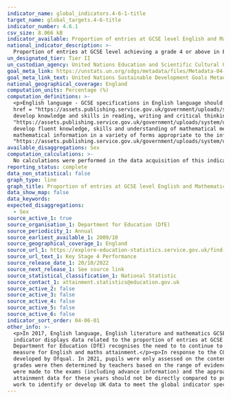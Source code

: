 ```yaml
---
indicator_name: global_indicators.4-6-1-title
target_name: global_targets.4-6-title
indicator_number: 4.6.1
csv_size: 8.066 kB
indicator_available: Proportion of entries at GCSE level English and Mathematics achieving a pass grade
national_indicator_description: >-
  Proportion of entries at GCSE level achieving a grade 4 or above in English Language, English Literature or Mathematics (since 2016/17). Proportion of entries at GCSE level achieving a grade C or above in English Language, English Literature or Mathematics (2009/10 -to 2015/16).
un_designated_tier: Tier II
un_custodian_agency: United Nations Education and Scientific Cultural Organisation - Institute of Statistics (UNESCO-UIS)
goal_meta_link: https://unstats.un.org/sdgs/metadata/files/Metadata-04-06-01.pdf
goal_meta_link_text: United Nations Sustainable Development Goals Metadata (PDF 57.8 KB)
national_geographical_coverage: England
computation_units: Percentage (%)
computation_definitions: >-
  <p>English language - GCSE specifications in English language should ensure students can read fluently and write effectively. Course content should cover critical reading and comprehension, writing, and spoken language. The Department for Education provide more detailed information on <a
  href = "https://assets.publishing.service.gov.uk/government/uploads/system/uploads/attachment_data/file/254497/GCSE_English_language.pdf">English language GCSE subject content and assessment objectives.</a></p><p>English literature - GCSE specifications in English literature should
  develop knowledge and skills in reading, writing and critical thinking. Course content should cover reading comprehension and reading critically, and writing. The Department for Education provide more detailed information on <a href =
  "https://assets.publishing.service.gov.uk/government/uploads/system/uploads/attachment_data/file/254498/GCSE_English_literature.pdf">English literature GCSE subject content and assessment objectives.</a></p><p> Mathematics - GCSE specifications in mathematics should enable students to:
  develop fluent knowledge, skills and understanding of mathematical methods and concepts; acquire, select and apply mathematical techniques to solve problems; reason mathematically, make deductions and inferences and draw conclusions, and; comprehend, interpret and communicate
  mathematical information in a variety of forms appropriate to the information and context. The Department for Education provide more detailed information on <a href =
  "https://assets.publishing.service.gov.uk/government/uploads/system/uploads/attachment_data/file/254441/GCSE_mathematics_subject_content_and_assessment_objectives.pdf">Mathematics GCSE subject content and assessment objectives.</a></p><p>
available_disaggregations: Sex
computation_calculations: >-
  No calculations were performed in the data acquisition of this indicator as appropriate data was readily available in the final format specified by this proxy indicator. For insight into the details of potential calculations, please refer to the original source methodology information.
reporting_status: complete
data_non_statistical: false
graph_type: line
graph_title: Proportion of entries at GCSE level English and Mathematics achieving a pass grade
data_show_map: false
data_keywords:
expected_disaggregations:
  - Sex
source_active_1: true
source_organisation_1: Department for Education (DfE)
source_periodicity_1: Annual
source_earliest_available_1: 2009/10
source_geographical_coverage_1: England
source_url_1: https://explore-education-statistics.service.gov.uk/find-statistics/key-stage-4-performance-revised/2021-22
source_url_text_1: Key Stage 4 Performance
source_release_date_1: 20/10/2022
source_next_release_1: See source link
source_statistical_classification_1: National Statistic
source_contact_1: attainment.statistics@education.gov.uk 
source_active_2: false
source_active_3: false
source_active_4: false
source_active_5: false
source_active_6: false
indicator_sort_order: 04-06-01
other_info: >-
  <p>In 2017, English language, English literature and mathematics GCSEs in England were reformed and graded from 9 to 1, with 9 being the highest grade. A grade 4 or above marks a similar achievement to the old grade C or above, the standard for a level 2 qualification.</p><p>This
  indicator displays data related to the proportion of entries at GCSE level English and Mathematics achieving a pass grade, which means the proportion of entries achieving a grade C or above from years 2009/10 to 2015/16 and a grade 4 and above from 2016/17 onwards. However, the
  Department for Education (DfE) recognises the need to to continue to raise standards in English and maths. As such, the DfE class a grade 5 and above in English or maths as a ‘strong pass' and report the percentage of pupils achieving grades 5 or above as its headline school performance
  measure for English and maths attainment.</p><p>In response to the COVID-19 pandemic, summer exams were cancelled in 2020 and 2021. Pupils scheduled to sit GCSE and A/AS level exams in 2020 were awarded either a centre assessment grade (CAG) or their calculated grade using a model
  developed by Ofqual. In 2021, pupils were only assessed on the content they had been taught for each course and schools were given flexibility to decide how to assess their pupils’ performance, for example, through mock exams, class tests, and non-exam assessment already completed. GCSE
  grades were then determined by teachers based on the range of evidence available and they are referred to as teacher-assessed grades, or TAGs.</p><p>The 2021/22 academic year saw the return of the summer exam series. As part of the transition back to the summer exam series, adaptations
  were made to the exams (including advance information) and the approach to grading for 2022 exams broadly reflected a midpoint between results in 2019 and 2021.</p><p>The changes to the way GCSE grades were awarded in 2019/20 and 2020/21 (with CAGs and TAGs replacing exams) mean pupil
  attainment data for these years should not be directly compared to pupil attainment data from any other years for the purposes of measuring year on year changes in pupil performance.</p><p> This indicator is being used as an approximation of the UN SDG Indicator. Where possible, we will
  work to identify or develop UK data to meet the global indicator specification. This indicator has not been identified in collaboration with topic experts.
---
```

